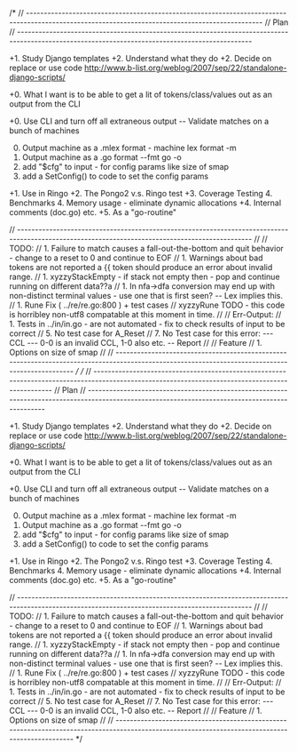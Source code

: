 
/*
// ------------------------------------------------------------------------------------------------------------------------------------------------
// Plan
// ------------------------------------------------------------------------------------------------------------------------------------------------

+1. Study Django templates
	+2. Understand what they do
	+2. Decide on replace or use code
		http://www.b-list.org/weblog/2007/sep/22/standalone-django-scripts/

+0. What I want is to be able to get a lit of tokens/class/values out as an output from the CLI

+0. Use CLI and turn off all extraneous output -- Validate matches on a bunch of machines

0. Output machine as a .mlex format - machine lex format -m <fn>
0. Output machine as a .go format --fmt go -o <fn>
0. add "$cfg" to input - for config params like size of smap
0. add a SetConfig() to code to set the config params

+1. Use in Ringo
+2. The Pongo2 v.s. Ringo test
+3. Coverage Testing
4. Benchmarks
4. Memory usage - eliminate dynamic allocations
+4. Internal comments (doc.go) etc.
+5. As a "go-routine"



// ------------------------------------------------------------------------------------------------------------------------------------------------
//
// TODO:
//		1. Failure to match causes a fall-out-the-bottom and quit behavior - change to a reset to 0 and continue to EOF
//				1. Warnings about bad tokens are not reported a {{ token should produce an error about invalid range.
// 					1. xyzzyStackEmpty - if stack not empty then - pop and continue running on different data??a
//		1. In nfa->dfa conversion may end up with non-distinct terminal values - use one that is first seen? -- Lex implies this.
//		1. Rune Fix ( ../re/re.go:800 ) + test cases
//					 xyzzyRune  TODO - this code is horribley non-utf8 compatable at this moment in time.
//
//	Err-Output:
//			1. Tests in ../in/in.go - are not automated - fix to check results of input to be correct
//				5. No test case for A_Reset
//				7. No Test case for this error: --- CCL --- 0-0 is an invalid CCL, 1-0 also etc. -- Report
//
//	Feature
//			1. Options on size of smap
//
// ------------------------------------------------------------------------------------------------------------------------------------------------
*/
/*
// ------------------------------------------------------------------------------------------------------------------------------------------------
// Plan
// ------------------------------------------------------------------------------------------------------------------------------------------------

+1. Study Django templates
	+2. Understand what they do
	+2. Decide on replace or use code
		http://www.b-list.org/weblog/2007/sep/22/standalone-django-scripts/

+0. What I want is to be able to get a lit of tokens/class/values out as an output from the CLI

+0. Use CLI and turn off all extraneous output -- Validate matches on a bunch of machines

0. Output machine as a .mlex format - machine lex format -m <fn>
0. Output machine as a .go format --fmt go -o <fn>
0. add "$cfg" to input - for config params like size of smap
0. add a SetConfig() to code to set the config params

+1. Use in Ringo
+2. The Pongo2 v.s. Ringo test
+3. Coverage Testing
4. Benchmarks
4. Memory usage - eliminate dynamic allocations
+4. Internal comments (doc.go) etc.
+5. As a "go-routine"



// ------------------------------------------------------------------------------------------------------------------------------------------------
//
// TODO:
//		1. Failure to match causes a fall-out-the-bottom and quit behavior - change to a reset to 0 and continue to EOF
//				1. Warnings about bad tokens are not reported a {{ token should produce an error about invalid range.
// 					1. xyzzyStackEmpty - if stack not empty then - pop and continue running on different data??a
//		1. In nfa->dfa conversion may end up with non-distinct terminal values - use one that is first seen? -- Lex implies this.
//		1. Rune Fix ( ../re/re.go:800 ) + test cases
//					 xyzzyRune  TODO - this code is horribley non-utf8 compatable at this moment in time.
//
//	Err-Output:
//			1. Tests in ../in/in.go - are not automated - fix to check results of input to be correct
//				5. No test case for A_Reset
//				7. No Test case for this error: --- CCL --- 0-0 is an invalid CCL, 1-0 also etc. -- Report
//
//	Feature
//			1. Options on size of smap
//
// ------------------------------------------------------------------------------------------------------------------------------------------------
*/
